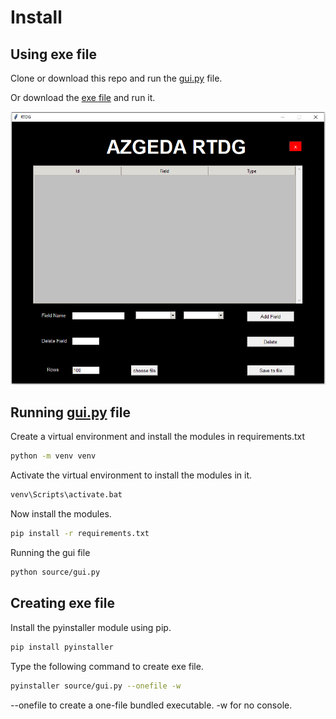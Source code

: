 # Install

## Using exe file
Clone or download this repo and run the [gui.py](https://github.com/Goutham-codes/rtdg/blob/master/source/gui.py) file.

Or download the [exe file](https://github.com/Goutham-codes/rtdg/blob/master/gui.exe) and run it.

![](https://github.com/Goutham-codes/rtdg/blob/master/docs/img/interface.PNG)

## Running [gui.py](https://github.com/Goutham-codes/rtdg/blob/master/source/gui.py)  file

Create a virtual environment and install the modules in requirements.txt

```sh
python -m venv venv
```

Activate the virtual environment to install the modules in it.

```sh
venv\Scripts\activate.bat
```

Now install the modules.

```sh
pip install -r requirements.txt
```

Running the gui file

```sh
python source/gui.py
```

## Creating exe file

Install the pyinstaller module using pip.

```sh
pip install pyinstaller
```

Type the following command to create exe file.

```sh
pyinstaller source/gui.py --onefile -w
```
--onefile to create a one-file bundled executable.
-w for no console.
